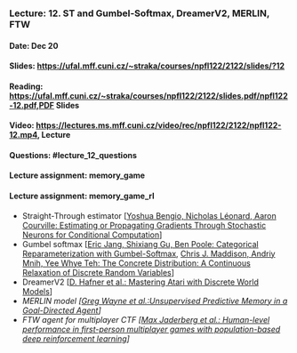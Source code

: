 ### Lecture: 12. ST and Gumbel-Softmax, DreamerV2, MERLIN, FTW
#### Date: Dec 20
#### Slides: https://ufal.mff.cuni.cz/~straka/courses/npfl122/2122/slides/?12
#### Reading: https://ufal.mff.cuni.cz/~straka/courses/npfl122/2122/slides.pdf/npfl122-12.pdf,PDF Slides
#### Video: https://lectures.ms.mff.cuni.cz/video/rec/npfl122/2122/npfl122-12.mp4, Lecture
#### Questions: #lecture_12_questions
#### Lecture assignment: memory_game
#### Lecture assignment: memory_game_rl

- Straight-Through estimator  [[Yoshua Bengio, Nicholas Léonard, Aaron Courville: Estimating or Propagating Gradients Through Stochastic Neurons for Conditional Computation](https://arxiv.org/abs/1308.3432)]
- Gumbel softmax [[Eric Jang, Shixiang Gu, Ben Poole: Categorical Reparameterization with Gumbel-Softmax](https://arxiv.org/abs/1611.01144), [Chris J. Maddison, Andriy Mnih, Yee Whye Teh: The Concrete Distribution: A Continuous Relaxation of Discrete Random Variables](https://arxiv.org/abs/1611.00712)]
- DreamerV2 [[D. Hafner et al.: Mastering Atari with Discrete World Models](https://arxiv.org/abs/2010.02193)]
- _MERLIN model [[Greg Wayne et al.:Unsupervised Predictive Memory in a Goal-Directed Agent](https://arxiv.org/abs/1803.10760)]_
- _FTW agent for multiplayer CTF [[Max Jaderberg et al.: Human-level performance in first-person multiplayer games with population-based deep reinforcement learning](https://arxiv.org/abs/1807.01281)]_

